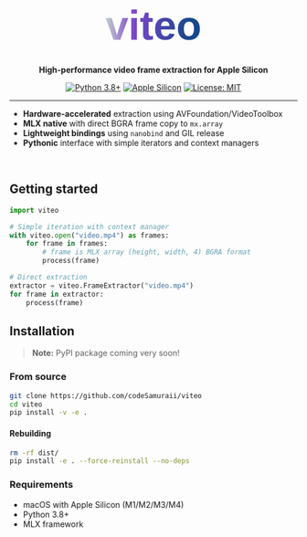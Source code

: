 <div align="center">

<svg xmlns="http://www.w3.org/2000/svg" xmlns:xlink="http://www.w3.org/1999/xlink" version="1.1" height="200px" width="400px" viewBox="0 0 400 100">
  <defs>
    <linearGradient x1="87.9681034%" y1="50%" x2="1.27351722%" y2="50%" id="linearGradient-1">
      <stop offset="0%" stop-color="#174889"></stop>
      <stop offset="67.6877392%" stop-color="#7c46ce"></stop>
      <stop offset="100%" stop-color="#c1c8ca"></stop>
    </linearGradient>
  </defs>
  <g id="Page-1" stroke="none" stroke-width="1" fill="none" fill-rule="evenodd" font-family="Arial-BoldMT, Arial" font-weight="bold">
    <g id="gh-banner">
      <text id="gh-title-reflection" fill="url(#linearGradient-1)" font-size="72">
        <tspan x="200" y="120" text-anchor="middle">viteo</tspan>
      </text>
    </g>
  </g>
</svg>

**High-performance video frame extraction for Apple Silicon**

[![Python 3.8+](https://img.shields.io/badge/python-3.8+-blue.svg)](https://www.python.org/downloads/)
[![Apple Silicon](https://img.shields.io/badge/platform-Apple%20Silicon-lightgrey.svg)](https://www.apple.com/mac/)
[![License: MIT](https://img.shields.io/badge/License-MIT-yellow.svg)](https://opensource.org/licenses/MIT)

</div>

---

- **Hardware-accelerated** extraction using AVFoundation/VideoToolbox
- **MLX native** with direct BGRA frame copy to `mx.array`
- **Lightweight bindings** using `nanobind` and GIL release
- **Pythonic** interface with simple iterators and context managers

<br />

## Getting started

```python
import viteo

# Simple iteration with context manager
with viteo.open("video.mp4") as frames:
    for frame in frames:
        # frame is MLX array (height, width, 4) BGRA format
        process(frame)

# Direct extraction
extractor = viteo.FrameExtractor("video.mp4")
for frame in extractor:
    process(frame)
```

## Installation

> **Note:** PyPI package coming very soon!

### From source

```bash
git clone https://github.com/codeSamuraii/viteo
cd viteo
pip install -v -e .
```

#### Rebuilding

```bash
rm -rf dist/
pip install -e . --force-reinstall --no-deps
```

### Requirements

- macOS with Apple Silicon (M1/M2/M3/M4)
- Python 3.8+
- MLX framework
